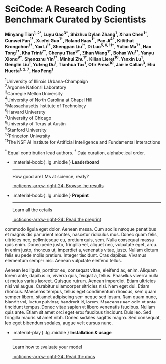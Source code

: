 # SciCode: A Research Coding Benchmark Curated by Scientists

**Minyang Tian$^{1,2}$$^*$, Luyu Gao$^{3}$$^*$, Shizhuo Dylan Zhang$^{1}$, Xinan Chen$^{1}$$^\dagger$, Cunwei Fan$^{1}$$^\dagger$, Xuefei Guo$^{1}$$^\dagger$, Roland Haas$^{1}$$^\dagger$, Pan Ji$^{4}$$^\dagger$, Kittithat Krongchon$^{1}$$^\dagger$, Yao Li$^{1}$$^\dagger$, Shengyan Liu$^{1}$$^\dagger$, Di Luo$^{5,6,11}$$^\dagger$, Yutao Ma$^{7}$$^\dagger$, Hao Tong$^{1}$$^\dagger$, Kha Trinh$^{7}$$^\dagger$, Chenyu Tian$^{8}$$^\dagger$, Zihan Wang$^{1}$$^\dagger$, Bohao Wu$^{1}$$^\dagger$, Yanyu Xiong$^{9}$$^\dagger$, Shengzhu Yin$^{1}$$^\dagger$, Minhui Zhu$^{1}$$^\dagger$, Kilian Lieret$^{10}$, Yanxin Lu$^{1}$, Genglin Liu$^{1}$, Yufeng Du$^{1}$, Tianhua Tao$^{1}$, Ofir Press$^{10}$, Jamie Callan$^{3}$, Eliu Huerta$^{1,2,7}$, Hao Peng$^{1}$**

$^{1}$University of Illinois Urbana-Champaign   
$^{2}$Argonne National Laboratory  
$^{3}$Carnegie Mellon University  
$^{4}$University of North Carolina at Chapel Hill  
$^{5}$Massachusetts Institute of Technology  
$^{6}$Harvard University  
$^{7}$University of Chicago  
$^{8}$University of Texas at Austin  
$^{9}$Stanford University  
$^{10}$Princeton University  
$^{11}$The NSF AI Institute for Artificial Intelligence and Fundamental Interactions  

$^{*}$ Equal contribution lead authors. $^\dagger$ Data curation, alphabetical order.



<div class="grid cards" markdown>

-   :material-book:{ .lg .middle } __Leaderboard__

    ---

    How good are LMs at science, really?

    [:octicons-arrow-right-24: Browse the results](leaderboard.md)

-   :material-book:{ .lg .middle } __Preprint__

    ---

    Learn all the details

    [:octicons-arrow-right-24: Read the preprint](https://arxiv.com)
</div>

commodo ligula eget dolor. Aenean massa. Cum sociis natoque penatibus et magnis dis parturient montes, nascetur ridiculus mus. Donec quam felis, ultricies nec, pellentesque eu, pretium quis, sem. Nulla consequat massa quis enim. Donec pede justo, fringilla vel, aliquet nec, vulputate eget, arcu. In enim justo, rhoncus ut, imperdiet a, venenatis vitae, justo. Nullam dictum felis eu pede mollis pretium. Integer tincidunt. Cras dapibus. Vivamus elementum semper nisi. Aenean vulputate eleifend tellus. 

Aenean leo ligula, porttitor eu, consequat vitae, eleifend ac, enim. Aliquam lorem ante, dapibus in, viverra quis, feugiat a, tellus. Phasellus viverra nulla ut metus varius laoreet. Quisque rutrum. Aenean imperdiet. Etiam ultricies nisi vel augue. Curabitur ullamcorper ultricies nisi. Nam eget dui. Etiam rhoncus. Maecenas tempus, tellus eget condimentum rhoncus, sem quam semper libero, sit amet adipiscing sem neque sed ipsum. Nam quam nunc, blandit vel, luctus pulvinar, hendrerit id, lorem. Maecenas nec odio et ante tincidunt tempus. Donec vitae sapien ut libero venenatis faucibus. Nullam quis ante. Etiam sit amet orci eget eros faucibus tincidunt. Duis leo. Sed fringilla mauris sit amet nibh. Donec sodales sagittis magna. Sed consequat, leo eget bibendum sodales, augue velit cursus nunc.

<div class="grid cards" markdown>


-   :material-play:{ .lg .middle } __Installation & usage__

    ---

    Learn how to evaluate your model

    [:octicons-arrow-right-24: Read the docs](docs/index.md)

</div>
